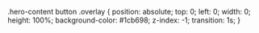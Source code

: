 .hero-content button .overlay {
    position: absolute;
    top: 0;
    left: 0;
    width: 0;
    height: 100%;
    background-color: #1cb698;
    z-index: -1;
    transition: 1s;
}
